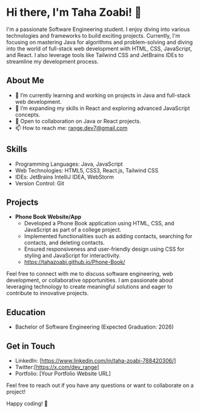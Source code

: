 # Hi there, I'm Taha Zoabi! 👋

I'm a passionate Software Engineering student. I enjoy diving into various technologies and frameworks to build exciting projects. Currently, I'm focusing on mastering Java for algorithms and problem-solving and diving into the world of full-stack web development with HTML, CSS, JavaScript, and React. I also leverage tools like Tailwind CSS and JetBrains IDEs to streamline my development process.

## About Me

- 🔭 I’m currently learning and working on projects in Java and full-stack web development.
- 🌱 I’m expanding my skills in React and exploring advanced JavaScript concepts.
- 💼 Open to collaboration on Java or React projects.
- 📫 How to reach me: range.dev7@gmail.com

## Skills

- Programming Languages: Java, JavaScript
- Web Technologies: HTML5, CSS3, React.js, Tailwind CSS
- IDEs: JetBrains IntelliJ IDEA, WebStorm
- Version Control: Git

## Projects

- **Phone Book Website/App**
  - Developed a Phone Book application using HTML, CSS, and JavaScript as part of a college project.
  - Implemented functionalities such as adding contacts, searching for contacts, and deleting contacts.
  - Ensured responsiveness and user-friendly design using CSS for styling and JavaScript for interactivity.
  - https://tahazoabi.github.io/Phone-Book/

Feel free to connect with me to discuss software engineering, web development, or collaborative opportunities. I am passionate about leveraging technology to create meaningful solutions and eager to contribute to innovative projects.

## Education

- Bachelor of Software Engineering (Expected Graduation: 2026)

## Get in Touch

- LinkedIn: [https://www.linkedin.com/in/taha-zoabi-788420306/]
- Twitter:[https://x.com/dev_range]
- Portfolio: [Your Portfolio Website URL]

Feel free to reach out if you have any questions or want to collaborate on a project!

Happy coding! 🚀
